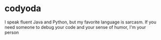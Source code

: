 # codyoda
I speak fluent Java and Python, but my favorite language is sarcasm. If you need someone to debug your code and your sense of humor, I'm your person
